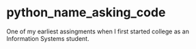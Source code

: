 # python_name_asking_code
One of my earliest assingments when I first started college as an Information Systems student.
